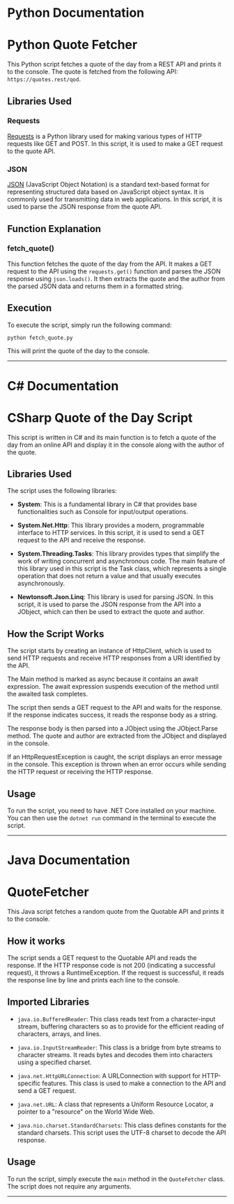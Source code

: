 # Python Documentation

# Python Quote Fetcher

This Python script fetches a quote of the day from a REST API and prints it to the console. The quote is fetched from the following API: `https://quotes.rest/qod`.

## Libraries Used

### Requests

[Requests](https://docs.python-requests.org/en/latest/) is a Python library used for making various types of HTTP requests like GET and POST. In this script, it is used to make a GET request to the quote API.

### JSON

[JSON](https://docs.python.org/3/library/json.html) (JavaScript Object Notation) is a standard text-based format for representing structured data based on JavaScript object syntax. It is commonly used for transmitting data in web applications. In this script, it is used to parse the JSON response from the quote API.

## Function Explanation

### fetch_quote()

This function fetches the quote of the day from the API. It makes a GET request to the API using the `requests.get()` function and parses the JSON response using `json.loads()`. It then extracts the quote and the author from the parsed JSON data and returns them in a formatted string.

## Execution

To execute the script, simply run the following command:

```bash
python fetch_quote.py
```

This will print the quote of the day to the console.

---

# C# Documentation

# CSharp Quote of the Day Script

This script is written in C# and its main function is to fetch a quote of the day from an online API and display it in the console along with the author of the quote.

## Libraries Used

The script uses the following libraries:

- **System**: This is a fundamental library in C# that provides base functionalities such as Console for input/output operations.

- **System.Net.Http**: This library provides a modern, programmable interface to HTTP services. In this script, it is used to send a GET request to the API and receive the response.

- **System.Threading.Tasks**: This library provides types that simplify the work of writing concurrent and asynchronous code. The main feature of this library used in this script is the Task class, which represents a single operation that does not return a value and that usually executes asynchronously.

- **Newtonsoft.Json.Linq**: This library is used for parsing JSON. In this script, it is used to parse the JSON response from the API into a JObject, which can then be used to extract the quote and author.

## How the Script Works

The script starts by creating an instance of HttpClient, which is used to send HTTP requests and receive HTTP responses from a URI identified by the API.

The Main method is marked as async because it contains an await expression. The await expression suspends execution of the method until the awaited task completes.

The script then sends a GET request to the API and waits for the response. If the response indicates success, it reads the response body as a string.

The response body is then parsed into a JObject using the JObject.Parse method. The quote and author are extracted from the JObject and displayed in the console.

If an HttpRequestException is caught, the script displays an error message in the console. This exception is thrown when an error occurs while sending the HTTP request or receiving the HTTP response.

## Usage

To run the script, you need to have .NET Core installed on your machine. You can then use the `dotnet run` command in the terminal to execute the script.

---

# Java Documentation

# QuoteFetcher

This Java script fetches a random quote from the Quotable API and prints it to the console. 

## How it works

The script sends a GET request to the Quotable API and reads the response. If the HTTP response code is not 200 (indicating a successful request), it throws a RuntimeException. If the request is successful, it reads the response line by line and prints each line to the console.

## Imported Libraries

- `java.io.BufferedReader`: This class reads text from a character-input stream, buffering characters so as to provide for the efficient reading of characters, arrays, and lines.

- `java.io.InputStreamReader`: This class is a bridge from byte streams to character streams. It reads bytes and decodes them into characters using a specified charset.

- `java.net.HttpURLConnection`: A URLConnection with support for HTTP-specific features. This class is used to make a connection to the API and send a GET request.

- `java.net.URL`: A class that represents a Uniform Resource Locator, a pointer to a "resource" on the World Wide Web.

- `java.nio.charset.StandardCharsets`: This class defines constants for the standard charsets. This script uses the UTF-8 charset to decode the API response.

## Usage

To run the script, simply execute the `main` method in the `QuoteFetcher` class. The script does not require any arguments.

---
